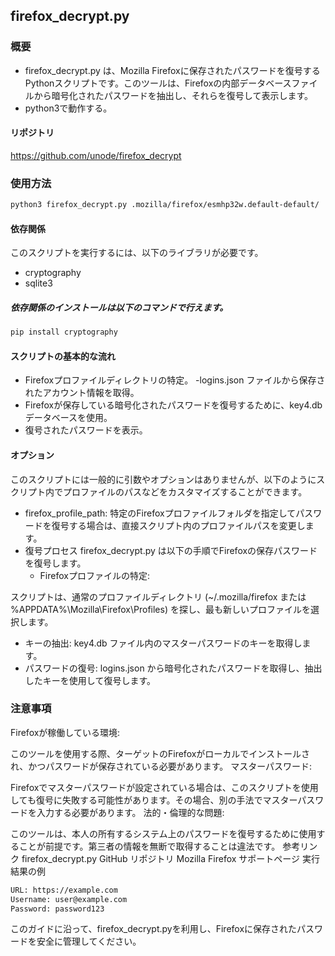 ## firefox_decrypt.py
### 概要
- firefox_decrypt.py は、Mozilla Firefoxに保存されたパスワードを復号するPythonスクリプトです。このツールは、Firefoxの内部データベースファイルから暗号化されたパスワードを抽出し、それらを復号して表示します。
- python3で動作する。
#### リポジトリ
https://github.com/unode/firefox_decrypt

### 使用方法
```bash
python3 firefox_decrypt.py .mozilla/firefox/esmhp32w.default-default/
```
#### 依存関係
このスクリプトを実行するには、以下のライブラリが必要です。
- cryptography
- sqlite3
##### 依存関係のインストールは以下のコマンドで行えます。
```bash
pip install cryptography
```
#### スクリプトの基本的な流れ
- Firefoxプロファイルディレクトリの特定。
-logins.json ファイルから保存されたアカウント情報を取得。
- Firefoxが保存している暗号化されたパスワードを復号するために、key4.db データベースを使用。
- 復号されたパスワードを表示。
#### オプション
このスクリプトには一般的に引数やオプションはありませんが、以下のようにスクリプト内でプロファイルのパスなどをカスタマイズすることができます。

- firefox_profile_path:
特定のFirefoxプロファイルフォルダを指定してパスワードを復号する場合は、直接スクリプト内のプロファイルパスを変更します。
- 復号プロセス
firefox_decrypt.py は以下の手順でFirefoxの保存パスワードを復号します。
  - Firefoxプロファイルの特定:

スクリプトは、通常のプロファイルディレクトリ (~/.mozilla/firefox または %APPDATA%\Mozilla\Firefox\Profiles\) を探し、最も新しいプロファイルを選択します。
  - キーの抽出:
key4.db ファイル内のマスターパスワードのキーを取得します。
  - パスワードの復号:
logins.json から暗号化されたパスワードを取得し、抽出したキーを使用して復号します。

### 注意事項
Firefoxが稼働している環境:

このツールを使用する際、ターゲットのFirefoxがローカルでインストールされ、かつパスワードが保存されている必要があります。
マスターパスワード:

Firefoxでマスターパスワードが設定されている場合は、このスクリプトを使用しても復号に失敗する可能性があります。その場合、別の手法でマスターパスワードを入力する必要があります。
法的・倫理的な問題:

このツールは、本人の所有するシステム上のパスワードを復号するために使用することが前提です。第三者の情報を無断で取得することは違法です。
参考リンク
firefox_decrypt.py GitHub リポジトリ
Mozilla Firefox サポートページ
実行結果の例
```bash
URL: https://example.com
Username: user@example.com
Password: password123
```
このガイドに沿って、firefox_decrypt.pyを利用し、Firefoxに保存されたパスワードを安全に管理してください。
